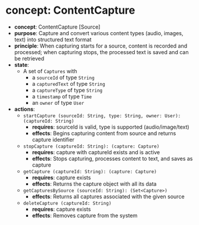 # concept: ContentCapture

* **concept**: ContentCapture [Source]
* **purpose**: Capture and convert various content types (audio, images, text) into structured text format
* **principle**: When capturing starts for a source, content is recorded and processed; when capturing stops, the processed text is saved and can be retrieved
* **state**:
  * A set of `Captures` with
    * a `sourceId` of type `String`
    * a `capturedText` of type `String`
    * a `captureType` of type `String`
    * a `timestamp` of type `Time`
    * an `owner` of type `User`
* **actions**:
  * `startCapture (sourceId: String, type: String, owner: User): (captureId: String)`
    * **requires**: sourceId is valid, type is supported (audio/image/text)
    * **effects**: Begins capturing content from source and returns capture identifier
  * `stopCapture (captureId: String): (capture: Capture)`
    * **requires**: capture with captureId exists and is active
    * **effects**: Stops capturing, processes content to text, and saves as capture
  * `getCapture (captureId: String): (capture: Capture)`
    * **requires**: capture exists
    * **effects**: Returns the capture object with all its data
  * `getCapturesBySource (sourceId: String): (Set<Capture>)`
    * **effects**: Returns all captures associated with the given source
  * `deleteCapture (captureId: String)`
    * **requires**: capture exists
    * **effects**: Removes capture from the system


